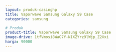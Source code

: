 ```yaml
---
layout: produk-casinghp
title: Vaporwave Samsung Galaxy S9 Case
categories: samsung

# Produk
product-title: Vaporwave Samsung Galaxy S9 Case
image-drive: 1tfVmosi8WaO7f-NIXZYrz9lWjp_Z2Xxi
harga: 90000
---
```

